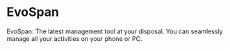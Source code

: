 # EvoSpan
EvoSpan: The latest management tool at your disposal. You can seamlessly manage all your activities on your phone or PC. 
